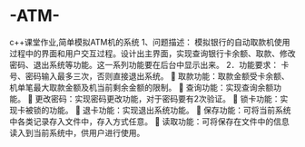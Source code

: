 # -ATM-
c++课堂作业,简单模拟ATM机的系统
1、问题描述：
模拟银行的自动取款机使用过程中的界面和用户交互过程。设计出主界面，实现查询银行卡余额、取款、修改密码、退出系统等功能。这一系列功能要在后台中显示出来。
2．功能要求：
卡号、密码输入最多三次，否则直接退出系统。
	取款功能：取款金额受卡余额、机单笔最大取款金额及机当前剩余金额的限制。
	查询功能：实现查询余额功能。
	更改密码：实现密码更改功能，对于密码要有2次验证。
	锁卡功能：实现卡被锁的功能。
	退卡功能：实现退出系统功能。
	保存功能：可将当前系统中各类记录存入文件中，存入方式任意。
	读取功能：可将保存在文件中的信息读入到当前系统中，供用户进行使用。
